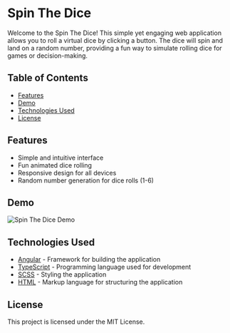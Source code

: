 # Spin The Dice

Welcome to the Spin The Dice! This simple yet engaging web application allows you to roll a virtual dice by clicking a button. The dice will spin and land on a random number, providing a fun way to simulate rolling dice for games or decision-making.

## Table of Contents
- [Features](#features)
- [Demo](#demo)
- [Technologies Used](#technologies-used)
- [License](#license)

## Features
- Simple and intuitive interface
- Fun animated dice rolling
- Responsive design for all devices
- Random number generation for dice rolls (1-6)

## Demo
![Spin The Dice Demo](https://fijolkrzysztof.github.io/spin-the-dice/)

## Technologies Used
- [Angular](https://angular.io/) - Framework for building the application
- [TypeScript](https://www.typescriptlang.org/) - Programming language used for development
- [SCSS](https://sass-lang.com/) - Styling the application
- [HTML](https://html.spec.whatwg.org/multipage/) - Markup language for structuring the application

## License
This project is licensed under the MIT License.
